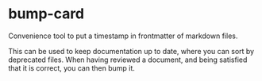 # bump-card

Convenience tool to put a timestamp in frontmatter of markdown files.

This can be used to keep documentation up to date, where you can sort by deprecated files.
When having reviewed a document, and being satisfied that it is correct, you can then bump it.
